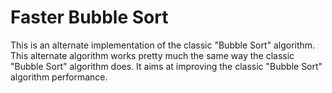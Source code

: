 # Faster Bubble Sort
 This is an alternate implementation of the classic  "Bubble Sort"  algorithm. This alternate  algorithm works pretty much the same way the classic  "Bubble Sort" algorithm does. It aims  at improving the classic "Bubble Sort" algorithm performance.
